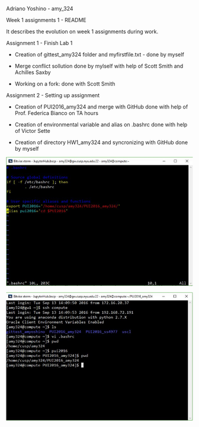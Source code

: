 Adriano Yoshino - amy_324 

Week 1 assignments 1 - README

It describes the evolution on week 1 assignments during work.

Assignment 1 - Finish Lab 1

- Creation of gittest_amy324 folder and myfirstfile.txt - done by myself

- Merge conflict sollution done by mylself with help of Scott Smith and Achilles Saxby

- Working on a fork: done with Scott Smith 

Assignment 2 - Setting up assignment

- Creation of PUI2016_amy324 and merge with GitHub done with help of Prof. Federica Bianco on TA hours

- Creation of environmental variable and alias on .bashrc done with help of Victor Sette

- Creation of directory HW1_amy324 and syncronizing with GitHub done by myself

![Bashrc screen - amy324](Bashrc%20screen%20-%20amy324.JPG)

![Terminal pwd screen - amy324](Terminal%20pwd%20screen%20-%20amy324.JPG)





